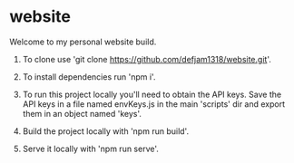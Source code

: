 # website
Welcome to my personal website build.

1. To clone use 'git clone https://github.com/defjam1318/website.git'.

2. To install dependencies run 'npm i'.

3. To run this project locally you'll need to obtain the API keys.
Save the API keys in a file named envKeys.js in the main 'scripts' dir and export them in an object named 'keys'.

4. Build the project locally with 'npm run build'. 

5. Serve it locally with 'npm run serve'.
